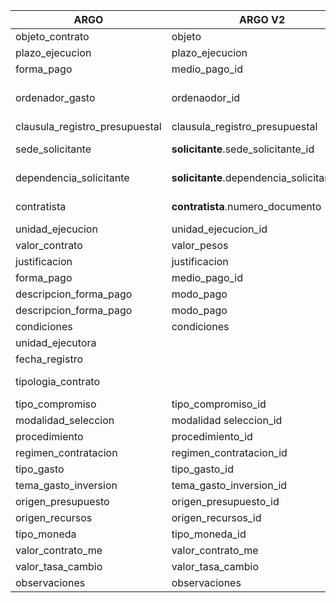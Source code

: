 | **ARGO**        | **ARGO V2**     | **NOTAS**            |
|-----------------|-----------------|----------------------|
| objeto_contrato | objeto |         Igual, mismos datos.             |
| plazo_ejecucion | plazo_ejecucion |                      |
| forma_pago      | medio_pago_id   | Igual, mismos datos. |
| ordenador_gasto | ordenaodor_id   | No parecen ser los datos de ID, revisar DB actual. |
| clausula_registro_presupuestal | clausula_registro_presupuestal | |
| sede_solicitante | **solicitante**.sede_solicitante_id |Se extrae a tabla solicitante.|
| dependencia_solicitante | **solicitante**.dependencia_solicitante_id |Se extrae a tabla solicitante.|
| contratista      | **contratista**.numero_documento   | Cambio de numeric(16) a varchar |
| unidad_ejecucion      | unidad_ejecucion_id   | Igual, mismos datos. |
| valor_contrato      | valor_pesos   | Igual, mismos datos.|
| justificacion      | justificacion   | |
| forma_pago      | medio_pago_id   | Igual, mismos datos. |
| descripcion_forma_pago      | modo_pago   | Igual, mismos datos. |
| descripcion_forma_pago      | modo_pago   | Igual, mismos datos. |
| condiciones      | condiciones   | |
| unidad_ejecutora      | | |
| fecha_registro      |   | |
| tipologia_contrato      | | tipologia_especifica_id o tipo_contrato_id|
| tipo_compromiso | tipo_compromiso_id | Igual, mismos datos.|
| modalidad_seleccion | modalidad seleccion_id | Igual, mismos datos.|
| procedimiento      | procedimiento_id   | Igual, mismos datos. |
| regimen_contratacion      | regimen_contratacion_id   | Igual, mismos datos. |
| tipo_gasto      | tipo_gasto_id   | Igual, mismos datos. |
| tema_gasto_inversion      | tema_gasto_inversion_id   | Igual, mismos datos. |
| origen_presupuesto      | origen_presupuesto_id   | Igual, mismos datos. |
| origen_recursos      | origen_recursos_id   | Igual, mismos datos. |
| tipo_moneda      | tipo_moneda_id   | Igual, mismos datos. |
| valor_contrato_me | valor_contrato_me |                      |
| valor_tasa_cambio | valor_tasa_cambio |                      |
| observaciones | observaciones |                      |
